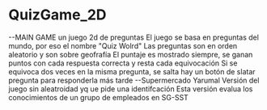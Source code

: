 # QuizGame_2D
--MAIN GAME
un juego 2d de preguntas
El juego se basa en preguntas del mundo, por eso el nombre "Quiz Wolrd"
Las preguntas son en orden aleatorio y son sobre geofrafía
El puntaje es mostrado siempre, se ganan puntos con cada respuesta correcta y resta cada equivocación
Si se equivoca dos veces en la misma pregunta, se salta
hay un botón de slatar pregunta para responderla más tarde
--Supermercado Yarumal
Versión del juego sin aleatroidad yq ue pide una identifcación
Esta versión evalua los conocimientos de un grupo de empleados en SG-SST
